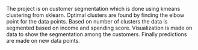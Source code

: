 The project is on customer segmentation which is done using kmeans clustering from sklearn.
Optimal clusters are found by finding the elbow point for the data points.
Based on number of clusters the data is segmented based on income and spending score.
Visualization is made on data to show the segmentation among the customers.
Finally predictions are made on new data points.
